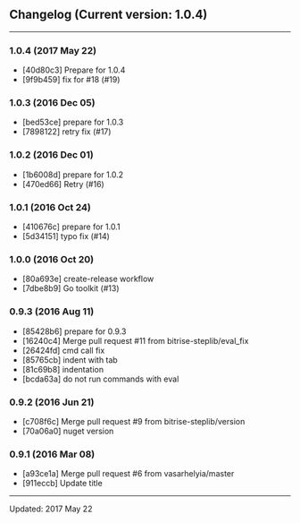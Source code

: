 ## Changelog (Current version: 1.0.4)

-----------------

### 1.0.4 (2017 May 22)

* [40d80c3] Prepare for 1.0.4
* [9f9b459] fix for #18 (#19)

### 1.0.3 (2016 Dec 05)

* [bed53ce] prepare for 1.0.3
* [7898122] retry fix (#17)

### 1.0.2 (2016 Dec 01)

* [1b6008d] prepare for 1.0.2
* [470ed66] Retry (#16)

### 1.0.1 (2016 Oct 24)

* [410676c] prepare for 1.0.1
* [5d34151] typo fix (#14)

### 1.0.0 (2016 Oct 20)

* [80a693e] create-release workflow
* [7dbe8b9] Go toolkit (#13)

### 0.9.3 (2016 Aug 11)

* [85428b6] prepare for 0.9.3
* [16240c4] Merge pull request #11 from bitrise-steplib/eval_fix
* [26424fd] cmd call fix
* [85765cb] indent with tab
* [81c69b8] indentation
* [bcda63a] do not run commands with eval

### 0.9.2 (2016 Jun 21)

* [c708f6c] Merge pull request #9 from bitrise-steplib/version
* [70a06a0] nuget version

### 0.9.1 (2016 Mar 08)

* [a93ce1a] Merge pull request #6 from vasarhelyia/master
* [911eccb] Update title

-----------------

Updated: 2017 May 22